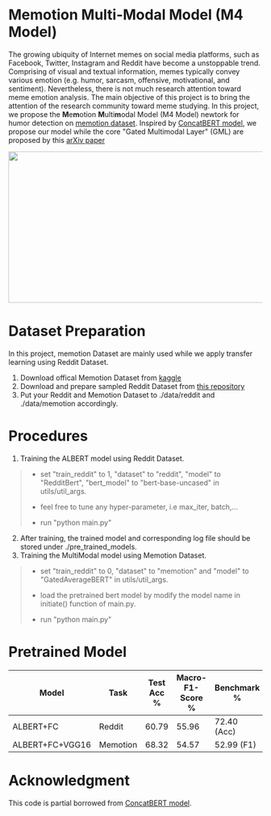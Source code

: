 # Memotion Multi-Modal Model (M4 Model)
The growing ubiquity of Internet memes on social media platforms, such as Facebook, Twitter, Instagram and Reddit have become a unstoppable trend. Comprising of visual and textual information, memes typically convey various emotion (e.g. humor, sarcasm, offensive, motivational, and sentiment). Nevertheless, there is not much research attention toward meme emotion analysis. The main objective of this project is to bring the attention of the research community toward meme studying. In this project, we propose the **M**e**m**otion **M**ulti**m**odal Model (M4 Model) newtork for humor detection on [memotion dataset](https://arxiv.org/pdf/2008.03781.pdf). Inspired by [ConcatBERT model](https://github.com/IsaacRodgz/ConcatBERT), we propose our model while the core "Gated Multimodal Layer" (GML) are proposed by this [arXiv paper](https://arxiv.org/pdf/1702.01992.pdf)

<p align="center">
  <img src="https://github.com/terenceylchow124/Meme-MultiModal/blob/main/Project.png" width="550" height="300">
</p>

# Dataset Preparation 
In this project, memotion Dataset are mainly used while we apply transfer learning using Reddit Dataset.
1. Download offical Memotion Dataset from [kaggle](https://www.kaggle.com/williamscott701/memotion-dataset-7k)
2. Download and prepare sampled Reddit Dataset from [this repository](https://github.com/orionw/RedditHumorDetection)
3. Put your Reddit and Memotion Dataset to ./data/reddit and ./data/memotion accordingly. 

# Procedures
1. Training the ALBERT model using Reddit Dataset.  
  > - set "train_reddit" to 1, "dataset" to "reddit", "model" to "RedditBert", "bert_model" to "bert-base-uncased" in utils/util_args.  
  > 
  > - feel free to tune any hyper-parameter, i.e max_iter, batch,...
  > 
  > - run "python main.py"
2. After training, the trained model and corresponding log file should be stored under ./pre_trained_models.  
3. Training the MultiModal model using Memotion Dataset. 
  > - set "train_reddit" to 0, "dataset" to "memotion" and "model" to "GatedAverageBERT" in utils/util_args. 
  > 
  > - load the pretrained bert model by modify the model name in initiate() function of main.py.
  > 
  > - run "python main.py"

# Pretrained Model 
| Model            | Task          | Test Acc % | Macro-F1-Score %  | Benchmark % | Model |
| ---------------- | ------------- | ---------- | ----------------- | ----------- | ----- |
| ALBERT+FC        | Reddit        | 60.79      | 55.96             | 72.40 (Acc) | [:white_check_mark:](https://drive.google.com/file/d/16ArUFaJG6tfkyQEsq7unxg9u8nmni-q-/view?usp=sharing) |
| ALBERT+FC+VGG16  | Memotion      | 68.32      | 54.57             | 52.99 (F1)  | [:white_check_mark:](https://drive.google.com/file/d/1Y78Kto6axhWLxf0mucsEW0WVCCHSjh-8/view?usp=sharing) |
 
# Acknowledgment
This code is partial borrowed from [ConcatBERT model](https://github.com/IsaacRodgz/ConcatBERT).





